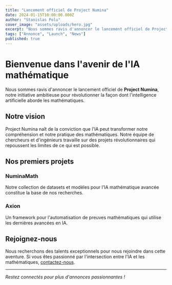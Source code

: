 ```yaml
---
title: "Lancement officiel de Project Numina"
date: 2024-01-15T10:00:00.000Z
author: "Stanislas Polu"
cover_image: "assets/uploads/hero.jpg"
excerpt: "Nous sommes ravis d'annoncer le lancement officiel de Project Numina, notre initiative pour révolutionner l'IA mathématique."
tags: ["Annonce", "Launch", "News"]
published: true
---
```


# Bienvenue dans l'avenir de l'IA mathématique

Nous sommes ravis d'annoncer le lancement officiel de **Project Numina**, notre initiative ambitieuse pour révolutionner la façon dont l'intelligence artificielle aborde les mathématiques.

## Notre vision

Project Numina naît de la conviction que l'IA peut transformer notre compréhension et notre pratique des mathématiques. Notre équipe de chercheurs et d'ingénieurs travaille sur des projets révolutionnaires qui repoussent les limites de ce qui est possible.

## Nos premiers projets

### NuminaMath
Notre collection de datasets et modèles pour l'IA mathématique avancée constitue la base de nos recherches.

### Axion
Un framework pour l'automatisation de preuves mathématiques qui utilise les dernières avancées en IA.

## Rejoignez-nous

Nous recherchons des talents exceptionnels pour nous rejoindre dans cette aventure. Si vous êtes passionné par l'intersection entre l'IA et les mathématiques, [contactez-nous](mailto:contact@numina.ai).

---

*Restez connectés pour plus d'annonces passionnantes !* 